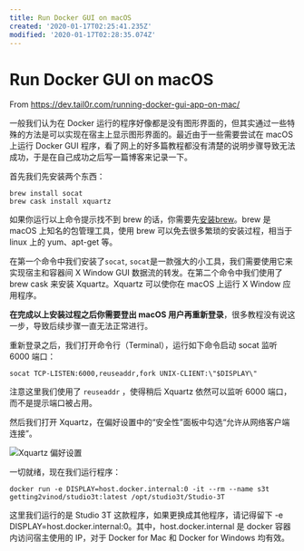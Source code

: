 ```yaml
---
title: Run Docker GUI on macOS
created: '2020-01-17T02:25:41.235Z'
modified: '2020-01-17T02:28:35.074Z'
---
```


# Run Docker GUI on macOS

From https://dev.tail0r.com/running-docker-gui-app-on-mac/

一般我们认为在 Docker 运行的程序好像都是没有图形界面的，但其实通过一些特殊的方法是可以实现在宿主上显示图形界面的。最近由于一些需要尝试在 macOS 上运行 Docker GUI 程序，看了网上的好多篇教程都没有清楚的说明步骤导致无法成功，于是在自己成功之后写一篇博客来记录一下。

首先我们先安装两个东西：

```shell
brew install socat
brew cask install xquartz
```

如果你运行以上命令提示找不到 brew 的话，你需要先[安装brew](https://brew.sh/)。brew 是 macOS 上知名的包管理工具，使用 brew 可以免去很多繁琐的安装过程，相当于 linux 上的 yum、apt-get 等。

在第一个命令中我们安装了`socat`, `socat`是一款强大的小工具，我们需要使用它来实现宿主和容器间 X Window GUI 数据流的转发。在第二个命令中我们使用了 brew cask 来安装 Xquartz。Xquartz 可以使你在 macOS 上运行 X Window 应用程序。

**在完成以上安装过程之后你需要登出 macOS 用户再重新登录**，很多教程没有说这一步，导致后续步骤一直无法正常进行。

重新登录之后，我们打开命令行（Terminal），运行如下命令启动 socat 监听 6000 端口：

```shell
socat TCP-LISTEN:6000,reuseaddr,fork UNIX-CLIENT:\"$DISPLAY\"
```

注意这里我们使用了 `reuseaddr` ，使得稍后 Xquartz 依然可以监听 6000 端口，而不是提示端口被占用。

然后我们打开 Xquartz，在偏好设置中的“安全性”面板中勾选“允许从网络客户端连接”。

![Xquartz 偏好设置](https://blog.cdn.admirable.pro/201904/ping-mu-kuai-zhao-2019-04-16-xia-wu-9-31-17.png)

一切就绪，现在我们运行程序：

```shell
docker run -e DISPLAY=host.docker.internal:0 -it --rm --name s3t  getting2vinod/studio3t:latest /opt/studio3t/Studio-3T
```

这里我们运行的是 Studio 3T 这款程序，如果更换成其他程序，请记得留下 -e DISPLAY=host.docker.internal:0。其中，host.docker.internal 是 docker 容器内访问宿主使用的 IP，对于 Docker for Mac 和 Docker for Windows 均有效。

